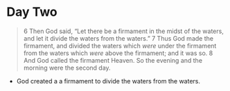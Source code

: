 # Day Two

>   6 Then God said, “Let there be a firmament in the midst of the waters, and let it divide the waters from the waters.” 7 Thus God made the firmament, and divided the waters which *were* under the firmament from the waters which *were* above the firmament; and it was so. 8 And God called the firmament Heaven. So the evening and the morning were the second day.

-   God created a a firmament to divide the waters from the waters.

